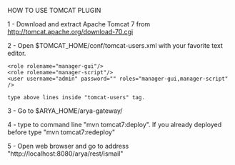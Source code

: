HOW TO USE TOMCAT PLUGIN


1 - Download and extract  Apache Tomcat 7 from http://tomcat.apache.org/download-70.cgi

2 - Open $TOMCAT_HOME/conf/tomcat-users.xml with your favorite text editor.

    <role rolename="manager-gui"/>
    <role rolename="manager-script"/>
    <user username="admin" password="" roles="manager-gui,manager-script" />

    type above lines inside "tomcat-users" tag.

3 - Go to $ARYA_HOME/arya-gateway/

4 - type to command line  "mvn tomcat7:deploy". If you already deployed before type "mvn tomcat7:redeploy"

5 - Open web browser and go to address "http://localhost:8080/arya/rest/ismail"
